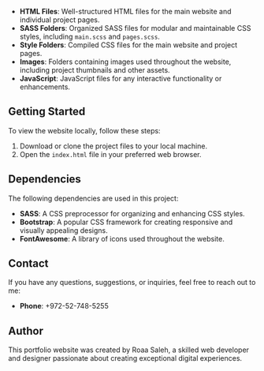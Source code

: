 - **HTML Files**: Well-structured HTML files for the main website and individual project pages.
- **SASS Folders**: Organized SASS files for modular and maintainable CSS styles, including `main.scss` and `pages.scss`.
- **Style Folders**: Compiled CSS files for the main website and project pages.
- **Images**: Folders containing images used throughout the website, including project thumbnails and other assets.
- **JavaScript**: JavaScript files for any interactive functionality or enhancements.

## Getting Started

To view the website locally, follow these steps:

1. Download or clone the project files to your local machine.
2. Open the `index.html` file in your preferred web browser.

## Dependencies

The following dependencies are used in this project:

- **SASS**: A CSS preprocessor for organizing and enhancing CSS styles.
- **Bootstrap**: A popular CSS framework for creating responsive and visually appealing designs.
- **FontAwesome**: A library of icons used throughout the website.

## Contact

If you have any questions, suggestions, or inquiries, feel free to reach out to me:

- **Phone**: +972-52-748-5255

## Author

This portfolio website was created by Roaa Saleh, a skilled web developer and designer passionate about creating exceptional digital experiences.